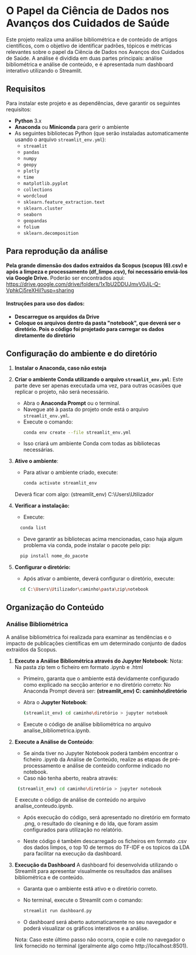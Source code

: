 # O Papel da Ciência de Dados nos Avanços dos Cuidados de Saúde

Este projeto realiza uma análise bibliométrica e de conteúdo de artigos científicos, com o objetivo de identificar padrões, tópicos e métricas relevantes sobre o papel da Ciência de Dados nos Avanços dos Cuidados de Saúde. A análise é dividida em duas partes principais: análise bibliométrica e análise de conteúdo, e é apresentada num dashboard interativo utilizando o Streamlit.

## Requisitos

Para instalar este projeto e as dependências, deve garantir os seguintes requisitos:

- **Python** 3.x
- **Anaconda** ou **Miniconda** para gerir o ambiente
- As seguintes bibliotecas Python (que serão instaladas automaticamente usando o arquivo `streamlit_env.yml`):
  - `streamlit`
  - `pandas`
  - `numpy`
  - `geopy`
  - `plotly`
  - `time`
  - `matplotlib.pyplot`
  - `collections`
  - `wordcloud`
  - `sklearn.feature_extraction.text`
  - `sklearn.cluster`
  - `seaborn`
  - `geopandas`
  - `folium`
  - `sklearn.decomposition`

## Para reprodução da análise 

**Pela grande dimensão dos dados extraídos da Scopus (scopus (6).csv) e após a limpeza e processamento (df_limpo.csv), foi necessário enviá-los via Google Drive.** 
Poderão ser encontrados aqui: https://drive.google.com/drive/folders/1x1bU2DDUJmvV0JjL-Q-VphkCj5reXHil?usp=sharing 

#### Instruções para uso dos dados: 
  - **Descarregue os arquidos da Drive**
  - **Coloque os arquivos dentro da pasta "notebook", que deverá ser o diretório. Pois o código foi projetado para carregar os dados diretamente do diretório** 


## Configuração do ambiente e do diretório

1. **Instalar o Anaconda, caso não esteja** 
2. **Criar o ambiente Conda utilizando o arquivo `streamlit_env.yml`**:
    Este parte deve ser apenas executada uma vez, para outras ocasiões que replicar o projeto, não será necessário.
    - Abra o **Anaconda Prompt** ou o terminal.
    - Navegue até à pasta do projeto onde está o arquivo `streamlit_env.yml`.
    - Execute o comando:
      ```bash
      conda env create --file streamlit_env.yml
      ```
    - Isso criará um ambiente Conda com todas as bibliotecas necessárias.

3. **Ative o ambiente**:
    - Para ativar o ambiente criado, execute:
      ```bash
      conda activate streamlit_env
      ```
    Deverá ficar com algo: (streamlit_env) C:\Users\Utilizador

4. **Verificar a instalação:**
    - Execute:
    ```bash
      conda list
      ```
    - Deve garantir as bibliotecas acima mencionadas, caso haja algum problema via conda, pode instalar o pacote pelo pip:
    ```bash
      pip install nome_do_pacote
      ```
5. **Configurar o diretório:**
    - Após ativar o ambiente, deverá configurar o diretório, execute:
    ```bash
      cd C:\Users\Utilizador\caminho\pasta\zip\notebook
      ```
    
## Organização do Conteúdo

### Análise Bibliométrica
 A análise bibliométrica foi realizada para examinar as tendências e o impacto de publicações científicas em um determinado conjunto de dados extraídos da Scopus. 

1. **Execute a Análise Bibliométrica através do Jupyter Notebook**:
Nota: Na pasta zip tem o ficheiro em formato .ipynb e .html

    - Primeiro, garanta que o ambiente está devidamente configurado como explicado na secção anterior e no diretório correto: 
    No Anaconda Prompt deverá ser: 
**(streamlit_env) C: caminho\diretório**

    - Abra o **Jupyter Notebook**:
      ```bash
      (streamlit_env) cd caminho\diretório > jupyter notebook
      ```
    - Execute o código de análise bibliométrica no arquivo analise_bibliometrica.ipynb.

2. **Execute a Análise de Conteúdo**:
    - Se ainda tiver no Jupyter Notebook poderá também encontrar o ficheiro .ipynb da Análise de Conteúdo, realize as etapas de pré-processamento e análise de conteúdo conforme indicado no notebook.
    - Caso não tenha aberto, reabra através:
     ```bash
      (streamlit_env) cd caminho\diretório > jupyter notebook
      ``` 
      E execute o código de análise de conteúdo no arquivo analise_conteudo.ipynb.
    
    - Após execução do código, será apresentado no diretório em formato .png, o resultado do cleaning e do lda, que foram assim configurados para utilização no relatório. 

    - Neste código é também descarregado os ficheiros em formato .csv dos dados limpos, o top 10 de termos do TF-IDF e os topicos da LDA para facilitar na execução da dashboard.


3. **Execução da Dashboard**
A dashboard foi desenvolvida utilizando o Streamlit para apresentar visualmente os resultados das análises bibliométrica e de conteúdo.

    - Garanta que o ambiente está ativo e o diretório correto.

    - No terminal, execute o Streamlit com o comando:
      ```bash
      streamlit run dashboard.py
      ```
    - O dashboard será aberto automaticamente no seu navegador e poderá visualizar os gráficos interativos e a análise.

    Nota: Caso este último passo não ocorra, copie e cole no navegador o link fornecido no terminal (geralmente algo como http://localhost:8501).




